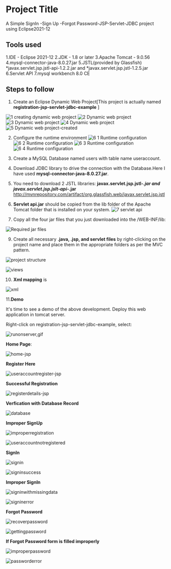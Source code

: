 
# Project Title
A Simple SignIn -Sign Up -Forgot Password-JSP-Servlet-JDBC project using Eclipse2021-12

## Tools used
1.IDE - Eclipse 2021-12
2.JDK - 1.8 or later
3.Apache Tomcat - 9.0.56
4.mysql-connector-java-8.0.27.jar
5.JSTL(provided by Glassfish) *javax.servlet.jsp.jstl-api-1.2.2.jar and *javax.servlet.jsp.jstl-1.2.5.jar
6.Servlet API 
7.mysql workbench 8.0 CE

## Steps to follow
1. Create an Eclipse Dynamic Web Project[This project is actually named **registration-jsp-servlet-jdbc-example** ]

![1 creating dynamic web project](https://user-images.githubusercontent.com/98513320/151336660-9df39d39-97b9-42fb-9f8b-b36acef920e2.gif)
![2 Dynamic web project](https://user-images.githubusercontent.com/98513320/151336925-5f962956-e88f-43b1-beb8-d5cb65d2531b.gif)
![3 Dynamic web project](https://user-images.githubusercontent.com/98513320/151336952-f4dceb79-f8b6-4004-98f5-a6a3fe524a92.gif)
![4 Dynamic web project](https://user-images.githubusercontent.com/98513320/151336982-e758165b-932f-4696-a340-45e8179228a8.gif)
![5 Dynamic web project-created](https://user-images.githubusercontent.com/98513320/151336854-7e494fce-ddd5-4052-b55d-2b80dab041d4.gif)

2. Configure the runtime environment
![6 1 Runtime configuration](https://user-images.githubusercontent.com/98513320/151365440-149201e3-4c86-4978-8ab9-3469967f2218.gif)
![6 2 Runtime configuration](https://user-images.githubusercontent.com/98513320/151365499-17e28b40-1af7-49f6-9161-7dadd5a37891.gif)
![6 3 Runtime configuration](https://user-images.githubusercontent.com/98513320/151365526-c3c6fe72-543a-45ef-8db7-10920aece494.gif)
![6 4 Runtime configuration](https://user-images.githubusercontent.com/98513320/151365560-251d2083-59b3-41e8-98d9-3962e6ab5c26.gif)

4. Create a MySQL Database named users with table name useraccount.
5. Download JDBC library to drive the connection with the Database.Here I have used **mysql-connector-java-8.0.27.jar**.
6. You need to download 2 JSTL libraries:
    **javax.servlet.jsp.jstl-*.jar  and 
    javax.servlet.jsp.jslt-api-*.jar**
    http://mvnrepository.com/artifact/org.glassfish.web/javax.servlet.jsp.jstl
7. **Servlet api.jar** should be copied from the lib folder of the Apache Tomcat folder that is installed on your system.
   ![7 servlet api](https://user-images.githubusercontent.com/98513320/151368190-9ce0cb66-8b6e-49ca-be16-595acb78d3a5.gif)
   
8. Copy all the four jar files that you just downloaded into the /WEB-INF/lib:

![Required jar files](https://user-images.githubusercontent.com/98513320/151368688-871f57fe-22ea-47a6-ad02-da61a260c005.jpg)

9. Create all necessary **.java, .jsp, and servlet files** by right-clicking on the project name and place them in the appropriate folders as per the MVC pattern.

![project structure](https://user-images.githubusercontent.com/98513320/151371006-e188eb8c-a004-4a58-9b4e-dbd6ac2c0085.jpg)

![views](https://user-images.githubusercontent.com/98513320/151371143-f5090fce-08f7-4dcb-ab43-07be1396e88e.jpg)

10. **Xml mapping** is

![xml](https://user-images.githubusercontent.com/98513320/151374106-20c3a195-a2dd-4ad3-848f-2688880908e0.gif)

11.**Demo**

It's time to see a demo of the above development. Deploy this web application in tomcat server.

Right-click on registration-jsp-servlet-jdbc-example, select:

![runonserver,gif](https://user-images.githubusercontent.com/98513320/151384734-e850d335-c004-47c3-ace1-cbfe7543c62c.gif)

**Home Page**:

![home-jsp](https://user-images.githubusercontent.com/98513320/151380638-61115991-8fde-4391-8ba7-b65dace4c141.gif)

**Register Here**

![useraccountregister-jsp](https://user-images.githubusercontent.com/98513320/151380888-9f553f18-f954-4b23-9ae6-0cf4f4e921ff.gif)

**Successful Registration**

![registerdetails-jsp](https://user-images.githubusercontent.com/98513320/151382705-a17b4200-3ba6-4616-a910-4614434c069f.gif)

**Verfication with Database Record**

![database](https://user-images.githubusercontent.com/98513320/151381147-5e4bcf2d-a6f2-4d81-ae6b-ec9ca3436521.gif)

**Improper SignUp**

![improperregistration](https://user-images.githubusercontent.com/98513320/151381186-089e5ca9-e538-4647-ac2c-264b8ebbd3c3.gif)

![useraccountnotregistered](https://user-images.githubusercontent.com/98513320/151381289-c42ef8f4-6781-4e88-adc7-0ad6b85a5b32.gif)

**SignIn**

![signin](https://user-images.githubusercontent.com/98513320/151381384-572fbcfa-c619-4f07-9878-0ec961833683.gif)

![signinsuccess](https://user-images.githubusercontent.com/98513320/151381455-9cae8881-e071-4551-9d9c-63d800f46cf4.gif)

**Improper SignIn**

![signinwithmissingdata](https://user-images.githubusercontent.com/98513320/151381501-51f9b792-431d-4c0f-8339-475b52b16a67.gif)

![signinerror](https://user-images.githubusercontent.com/98513320/151381542-e8491c4a-8c62-4041-84d6-eba2b8c44afb.gif)

**Forgot Password**

![recoverpassword](https://user-images.githubusercontent.com/98513320/151381615-e1e64124-dba3-4243-9df4-26b552e40c66.gif)

![gettingpassword](https://user-images.githubusercontent.com/98513320/151381697-ec4ff9c4-51d1-4df4-abb3-473ccc31c939.gif)

**If Forgot Password form is filled improperly**

![improperpassword](https://user-images.githubusercontent.com/98513320/151381727-34a4d450-cd57-4d07-bb39-353bb37e6074.gif)

![passworderror](https://user-images.githubusercontent.com/98513320/151381774-5b35d044-7ef1-4a59-b620-30fd97c99729.gif)

